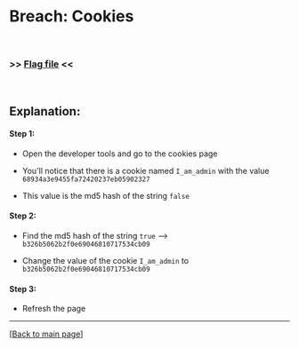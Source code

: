 # Breach: Cookies


<br>

### >> [Flag file](../flag) <<

<br>


## Explanation:


#### Step 1:

- Open the developer tools and go to the cookies page

- You'll notice that there is a cookie named `I_am_admin` with the value `68934a3e9455fa72420237eb05902327`

- This value is the md5 hash of the string `false`

#### Step 2:

- Find the md5 hash of the string `true` --> `b326b5062b2f0e69046810717534cb09`

- Change the value of the cookie `I_am_admin` to `b326b5062b2f0e69046810717534cb09`

#### Step 3:

- Refresh the page


---

[[Back to main page](/#darkly)]
